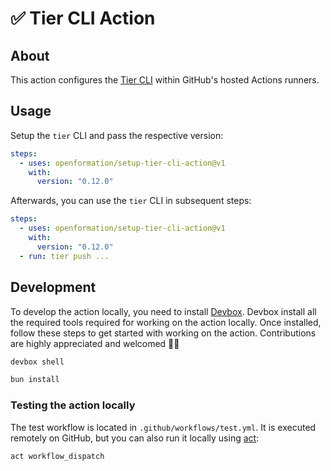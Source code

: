 # ✅ Tier CLI Action

## About

This action configures the [Tier CLI](https://tier.run) within GitHub's hosted Actions runners.

## Usage

Setup the `tier` CLI and pass the respective version:

```yaml
steps:
  - uses: openformation/setup-tier-cli-action@v1
    with:
      version: "0.12.0"
```

Afterwards, you can use the `tier` CLI in subsequent steps:

```yaml
steps:
  - uses: openformation/setup-tier-cli-action@v1
    with:
      version: "0.12.0"
  - run: tier push ...
```

## Development

To develop the action locally, you need to install [Devbox](https://www.jetpack.io/devbox). Devbox install all the required tools required for working on the action locally. Once installed, follow these steps to get started with working on the action. Contributions are highly appreciated and welcomed 🫶🏽

```sh
devbox shell

bun install
```

### Testing the action locally

The test workflow is located in `.github/workflows/test.yml`. It is executed remotely on GitHub, but you can also run it locally using [act](https://github.com/nektos/act):

```sh
act workflow_dispatch
```
